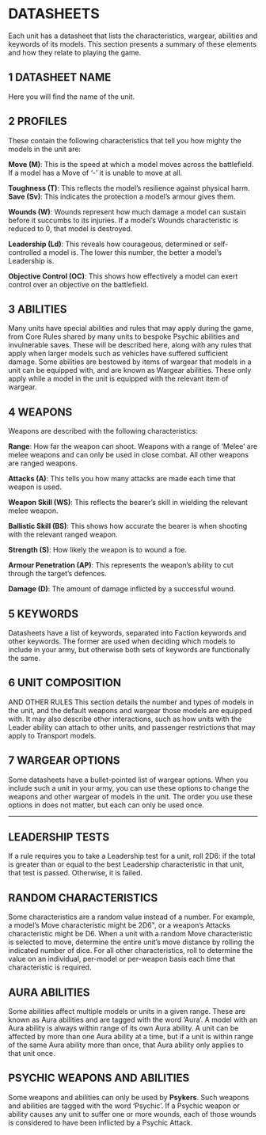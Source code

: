 # DATASHEETS
Each unit has a datasheet that lists the characteristics, wargear, abilities and keywords of its models. 
This section presents a summary of these elements and how they relate to playing the game.

## 1 DATASHEET NAME
Here you will find the name of the unit.

## 2 PROFILES
These contain the following characteristics 
that tell you how mighty the models in the 
unit are:

**Move (M)**: This is the speed at which a 
model moves across the battlefield. If a 
model has a Move of ‘-’ it is unable to move 
at all.

**Toughness (T)**: This reflects the model’s 
resilience against physical harm.
**Save (Sv)**: This indicates the protection a 
model’s armour gives them.

**Wounds (W)**: Wounds represent how 
much damage a model can sustain before 
it succumbs to its injuries. If a model’s 
Wounds characteristic is reduced to 0, that 
model is destroyed.

**Leadership (Ld)**: This reveals how 
courageous, determined or self-controlled a 
model is. The lower this number, the better 
a model’s Leadership is.

**Objective Control (OC)**: This shows how 
effectively a model can exert control over 
an objective on the battlefield. 

## 3 ABILITIES
Many units have special abilities and rules 
that may apply during the game, from Core 
Rules shared by many units to bespoke 
Psychic abilities and invulnerable saves. 
These will be described here, along with any 
rules that apply when larger models such as 
vehicles have suffered sufficient damage.
Some abilities are bestowed by items 
of wargear that models in a unit can be 
equipped with, and are known as Wargear 
abilities. These only apply while a model in 
the unit is equipped with the relevant item 
of wargear.

## 4 WEAPONS
Weapons are described with the 
following characteristics:

**Range**: How far the weapon can shoot. 
Weapons with a range of ‘Melee’ are 
melee weapons and can only be used 
in close combat. All other weapons are 
ranged weapons.

**Attacks (A)**: This tells you how many attacks 
are made each time that weapon is used. 

**Weapon Skill (WS)**: This reflects the bearer’s 
skill in wielding the relevant melee weapon.

**Ballistic Skill (BS)**: This shows how accurate 
the bearer is when shooting with the 
relevant ranged weapon.

**Strength (S)**: How likely the weapon is to 
wound a foe.

**Armour Penetration (AP)**: This represents 
the weapon’s ability to cut through the 
target’s defences.

**Damage (D)**: The amount of damage 
inflicted by a successful wound.

## 5 KEYWORDS
Datasheets have a list of keywords, 
separated into Faction keywords and other 
keywords. The former are used when 
deciding which models to include in your 
army, but otherwise both sets of keywords 
are functionally the same.

## 6 UNIT COMPOSITION 
AND OTHER RULES
This section details the number and types 
of models in the unit, and the default 
weapons and wargear those models are 
equipped with. It may also describe other 
interactions, such as how units with the 
Leader ability can attach to other units, and 
passenger restrictions that may apply to 
Transport models.

## 7 WARGEAR OPTIONS
Some datasheets have a bullet-pointed 
list of wargear options. When you include 
such a unit in your army, you can use these 
options to change the weapons and other 
wargear of models in the unit. The order 
you use these options in does not matter, 
but each can only be used once.

---

## LEADERSHIP TESTS
If a rule requires you to take a 
Leadership test for a unit, roll 2D6: 
if the total is greater than or equal 
to the best Leadership characteristic 
in that unit, that test is passed. 
Otherwise, it is failed. 

## RANDOM CHARACTERISTICS
Some characteristics are a random 
value instead of a number. 
For example, a model’s Move 
characteristic might be 2D6", or 
a weapon’s Attacks characteristic 
might be D6. When a unit with 
a random Move characteristic is 
selected to move, determine the 
entire unit’s move distance by 
rolling the indicated number of 
dice. For all other characteristics, 
roll to determine the value on 
an individual, per-model or 
per-weapon basis each time that 
characteristic is required. 

## AURA ABILITIES
Some abilities affect multiple models 
or units in a given range. These 
are known as Aura abilities and 
are tagged with the word ‘Aura’. A 
model with an Aura ability is always 
within range of its own Aura ability. 
A unit can be affected by more than 
one Aura ability at a time, but if 
a unit is within range of the same 
Aura ability more than once, that 
Aura ability only applies to that 
unit once.

## PSYCHIC WEAPONS AND ABILITIES
Some weapons and abilities can only 
be used by **Psykers**. Such weapons 
and abilities are tagged with the 
word ‘Psychic’. If a Psychic weapon 
or ability causes any unit to suffer 
one or more wounds, each of those 
wounds is considered to have been 
inflicted by a Psychic Attack.